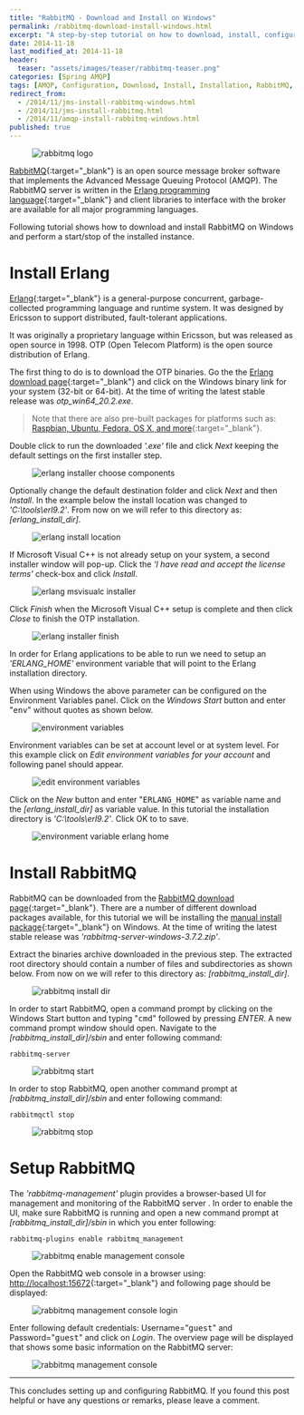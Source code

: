 ```yaml
---
title: "RabbitMQ - Download and Install on Windows"
permalink: /rabbitmq-download-install-windows.html
excerpt: "A step-by-step tutorial on how to download, install, configure, and run RabbitMQ on Windows."
date: 2014-11-18
last_modified_at: 2014-11-18
header:
  teaser: "assets/images/teaser/rabbitmq-teaser.png"
categories: [Spring AMQP]
tags: [AMQP, Configuration, Download, Install, Installation, RabbitMQ, Tutorial, Windows]
redirect_from:
  - /2014/11/jms-install-rabbitmq-windows.html
  - /2014/11/jms-install-rabbitmq.html
  - /2014/11/amqp-install-rabbitmq-windows.html
published: true
---
```


<figure>
    <img src="{{ site.url }}/assets/images/logo/rabbitmq-logo.png" alt="rabbitmq logo" class="logo">
</figure>

[RabbitMQ](https://www.rabbitmq.com/){:target="_blank"} is an open source message broker software that implements the Advanced Message Queuing Protocol (AMQP). The RabbitMQ server is written in the [Erlang programming language](https://www.erlang.org/){:target="_blank"} and client libraries to interface with the broker are available for all major programming languages.

Following tutorial shows how to download and install RabbitMQ on Windows and perform a start/stop of the installed instance.

# Install Erlang

[Erlang](https://en.wikipedia.org/wiki/Erlang_(programming_language)){:target="_blank"} is a general-purpose concurrent, garbage-collected programming language and runtime system. It was designed by Ericsson to support distributed, fault-tolerant applications.

It was originally a proprietary language within Ericsson, but was released as open source in 1998. OTP (Open Telecom Platform) is the open source distribution of Erlang.

The first thing to do is to download the OTP binaries. Go the the [Erlang download page](http://www.erlang.org/download.html){:target="_blank"} and click on the Windows binary link for your system (32-bit or 64-bit). At the time of writing the latest stable release was <var>otp_win64_20.2.exe</var>.

> Note that there are also pre-built packages for platforms such as: [Raspbian, Ubuntu, Fedora, OS X, and more](https://www.erlang-solutions.com/resources/download.html){:target="_blank"}.

Double click to run the downloaded <var>'.exe'</var> file and click <var>Next</var> keeping the default settings on the first installer step.

<figure>
    <img src="{{ site.url }}/assets/images/posts/amqp/erlang-installer-choose-components.png" alt="erlang installer choose components">
</figure>

Optionally change the default destination folder and click <var>Next</var> and then <var>Install</var>. In the example below the install location was changed to <var>'C:\tools\erl9.2'</var>. From now on we will refer to this directory as: <var>[erlang_install_dir]</var>.

<figure>
    <img src="{{ site.url }}/assets/images/posts/spring-amqp/erlang-install-location.png" alt="erlang install location">
</figure>

If Microsoft Visual C++ is not already setup on your system, a second installer window will pop-up. Click the <var>'I have read and accept the license terms'</var> check-box and click <var>Install</var>.

<figure>
    <img src="{{ site.url }}/assets/images/posts/spring-amqp/erlang-msvisualc-installer.png" alt="erlang msvisualc installer">
</figure>

Click <var>Finish</var> when the Microsoft Visual C++ setup is complete and then click <var>Close</var> to finish the OTP installation. 

<figure>
    <img src="{{ site.url }}/assets/images/posts/spring-amqp/erlang-installer-finish.png" alt="erlang installer finish">
</figure>

In order for Erlang applications to be able to run we need to setup an <var>'ERLANG_HOME'</var> environment variable that will point to the Erlang installation directory.

When using Windows the above parameter can be configured on the Environment Variables panel. Click on the <var>Windows Start</var> button and enter "<kbd>env</kbd>" without quotes as shown below.

<figure>
    <img src="{{ site.url }}/assets/images/posts/spring-amqp/environment-variables.png" alt="environment variables">
</figure>

Environment variables can be set at account level or at system level. For this example click on <var>Edit environment variables for your account</var> and following panel should appear.

<figure>
    <img src="{{ site.url }}/assets/images/posts/spring-amqp/edit-environment-variables.png" alt="edit environment variables">
</figure>

Click on the <var>New</var> button and enter "<kbd>ERLANG_HOME</kbd>" as variable name and the <var>[erlang_install_dir]</var> as variable value. In this tutorial the installation directory is <var>'C:\tools\erl9.2'</var>. Click OK to to save.

<figure>
    <img src="{{ site.url }}/assets/images/posts/spring-amqp/environment-variable-erlang-home.png" alt="environment variable erlang home">
</figure>

# Install RabbitMQ

RabbitMQ can be downloaded from the [RabbitMQ download page](https://www.rabbitmq.com/download.html){:target="_blank"}. There are a number of different download packages available, for this tutorial we will be installing the [manual install package](https://www.rabbitmq.com/install-windows-manual.html){:target="_blank"} on Windows. At the time of writing the latest stable release was <var>'rabbitmq-server-windows-3.7.2.zip'</var>.

Extract the binaries archive downloaded in the previous step. The extracted root directory should contain a number of files and subdirectories as shown below. From now on we will refer to this directory as: <var>[rabbitmq_install_dir]</var>.

<figure>
    <img src="{{ site.url }}/assets/images/posts/spring-amqp/rabbitmq-install-dir.png" alt="rabbitmq install dir">
</figure>

In order to start RabbitMQ, open a command prompt by clicking on the Windows Start button and typing "<kbd>cmd</kbd>" followed by pressing <var>ENTER</var>. A new command prompt window should open. Navigate to the <var>[rabbitmq_install_dir]/sbin</var> and enter following command:

``` plaintext
rabbitmq-server
```

<figure>
    <img src="{{ site.url }}/assets/images/posts/spring-amqp/rabbitmq-start.png" alt="rabbitmq start">
</figure>

In order to stop RabbitMQ, open another command prompt at  <var>[rabbitmq_install_dir]/sbin</var> and enter following command:

``` plaintext
rabbitmqctl stop
```

<figure>
    <img src="{{ site.url }}/assets/images/posts/spring-amqp/rabbitmq-stop.png" alt="rabbitmq stop">
</figure>

# Setup RabbitMQ

The <var>'rabbitmq-management'</var> plugin provides a browser-based UI for management and monitoring of the RabbitMQ server . In order to enable the UI, make sure RabbitMQ is running and open a new command prompt at <var>[rabbitmq_install_dir]/sbin</var> in which you enter following:

``` plaintext
rabbitmq-plugins enable rabbitmq_management
```

<figure>
    <img src="{{ site.url }}/assets/images/posts/spring-amqp/rabbitmq-enable-management-console.png" alt="rabbitmq enable management console">
</figure>

Open the RabbitMQ web console in a browser using: [http://localhost:15672](http://localhost:15672){:target="_blank"} and following page should be displayed:

<figure>
    <img src="{{ site.url }}/assets/images/posts/spring-amqp/rabbitmq-management-console-login.png" alt="rabbitmq management console login">
</figure>

Enter following default credentials: Username="<kbd>guest</kbd>" and Password="<kbd>guest</kbd>" and click on <var>Login</var>. The overview page will be displayed that shows some basic information on the RabbitMQ server:

<figure>
    <img src="{{ site.url }}/assets/images/posts/spring-amqp/rabbitmq-management-console.png" alt="rabbitmq management console">
</figure>

---

This concludes setting up and configuring RabbitMQ. If you found this post helpful or have any questions or remarks, please leave a comment.
